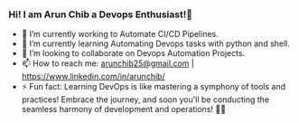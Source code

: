 ### Hi! I am Arun Chib a Devops Enthusiast!👋

<!--
**arun-chib/arun-chib** is a ✨ _special_ ✨ repository because its `README.md` (this file) appears on your GitHub profile.

Here are some ideas to get you started:  -->

- 🔭 I’m currently working to Automate CI/CD Pipelines.
- 🌱 I’m currently learning Automating Devops tasks with python and shell.
- 👯 I’m looking to collaborate on Devops Automation Projects.
- 📫 How to reach me: arunchib25@gmail.com | https://www.linkedin.com/in/arunchib/
- ⚡ Fun fact: Learning DevOps is like mastering a symphony of tools and practices!  Embrace the journey, and soon you'll be conducting the seamless harmony of development and operations! 🚀🎶
